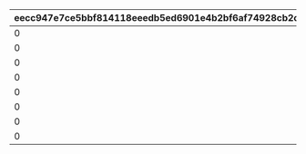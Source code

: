 |eecc947e7ce5bbf814118eeedb5ed6901e4b2bf6af74928cb2c0af61961b59d4|7a9dc1aeff4957678c296180cce97b859cf09768dd6e5fca585da2452488542b|026c681fd38e7562a40640423e2dde1f4372b598eb69345abd30bb63e66b3811|55cbd859c84f8b53b56b6edb4825bda9f250f91f7b76c33a73e19d12ae4d3dea|a71b7401a27762c24031308f996fdbe909f020347a611b5b5db0cd81433ab6ca|275b1493adb98b78c50d539cb0404268d9b79a7be055ed88ce10dc642b881e6f|583c36a00955ab687eb1c519cef92bcdfb59bc625d5787dcad4a27abb4992b32|85c981a5a9f36a419249a54f8a5e3eddf9d039f7d0965f65a22a783ef84f0bfd|d3f014f0755b127604bb97d660f0268dd14f02183e2062d68c5f9608f909be0f|2d736ac3c01dd3b424ed195449d08a2d518f68ef84b831a32189e8668129b110|0f5ab2c226740d379c0a73794e8095e2abbce498fd6cf26a7c1857b27378da4b|36d9e0a10e74ce88bc777540a80b9cbcff288c194526b6f40d7d8282ad1550c5|119f8ee0a86055aecdd02739e56a4d072e0d6a930a0039742151fb9717019f86|b5d7ccf8c5234dd18c6aa39807d8b66de986d3a2080d2fdc603d1a8fe7df319e|6dc903e9de41a6703b4b154dec80d0bb8906f17a2d9d038b684894ca56ea55f4|fbbafc6956783267e1f91b3e0a72b7f79511695ed5e006e79ffaa7828bba4613|
| --- | --- | --- | --- | --- | --- | --- | --- | --- | --- | --- | --- | --- | --- | --- | --- |
|0|50|0|1001201|0|91002|8|0|0|0|0|0|0|0|0|0|
|0|50|0|1001202|0|91002|8|0|0|0|0|0|0|0|0|0|
|0|50|0|1001203|0|91002|8|0|0|0|0|0|0|0|0|0|
|0|100|0|1001204|0|91002|8|0|0|0|0|0|0|0|0|0|
|0|50|0|2001201|0|91002|8|0|0|0|0|0|0|0|0|0|
|0|50|0|2001202|0|91002|8|0|0|0|0|0|0|0|0|0|
|0|50|0|2001203|0|91002|8|0|0|0|0|0|0|0|0|0|
|0|100|0|2001204|0|91002|8|0|0|0|0|0|0|0|0|0|